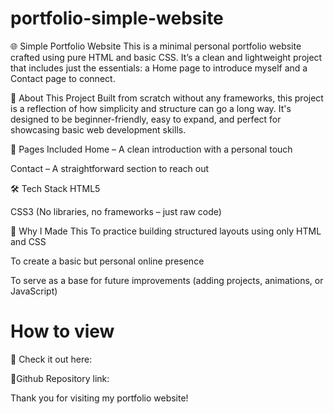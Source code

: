 # portfolio-simple-website
🌐 Simple Portfolio Website
This is a minimal personal portfolio website crafted using pure HTML and basic CSS. It’s a clean and lightweight project that includes just the essentials: a Home page to introduce myself and a Contact page to connect.

🔎 About This Project
Built from scratch without any frameworks, this project is a reflection of how simplicity and structure can go a long way. It's designed to be beginner-friendly, easy to expand, and perfect for showcasing basic web development skills.

📄 Pages Included
Home – A clean introduction with a personal touch

Contact – A straightforward section to reach out

🛠️ Tech Stack
HTML5

CSS3 (No libraries, no frameworks – just raw code)

🚀 Why I Made This
To practice building structured layouts using only HTML and CSS

To create a basic but personal online presence

To serve as a base for future improvements (adding projects, animations, or JavaScript)

# How to view
🔗 Check it out here:

 🔗Github Repository link:

 Thank you for visiting my portfolio website!









